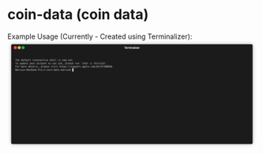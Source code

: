 # coin-data (coin data)
Example Usage (Currently - Created using Terminalizer):
![](https://github.com/Miidoriya/coin-data/blob/main/usage.gif)
